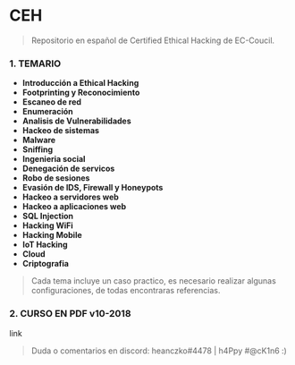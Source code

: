 # CEH

> Repositorio en español de Certified Ethical Hacking de EC-Coucil.

### 1. TEMARIO

* **Introducción a Ethical Hacking**
* **Footprinting y Reconocimiento**
* **Escaneo de red**
* **Enumeración**
* **Analisis de Vulnerabilidades**
* **Hackeo de sistemas**
* **Malware**
* **Sniffing**
* **Ingenieria social**
* **Denegación de servicos**
* **Robo de sesiones**
* **Evasión de IDS, Firewall y Honeypots**
* **Hackeo a servidores web**
* **Hackeo a aplicaciones web**
* **SQL Injection**
* **Hacking WiFi**
* **Hacking Mobile**
* **IoT Hacking**
* **Cloud**
* **Criptografia**


> Cada tema incluye un caso practico, es necesario realizar algunas configuraciones, de todas encontraras referencias.

### 2. CURSO EN PDF v10-2018
  link

> Duda o comentarios en discord: heanczko#4478 | h4Ppy #@cK1n6 :)
